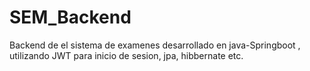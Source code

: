 ﻿# SEM_Backend
Backend de el sistema de examenes desarrollado en java-Springboot , utilizando JWT para inicio de sesion, jpa, hibbernate etc.
